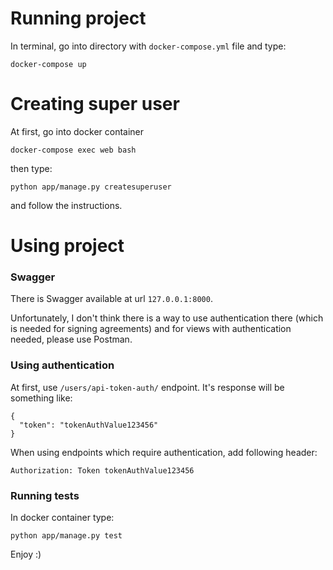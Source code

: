 # Running project
In terminal, go into directory with `docker-compose.yml` file and type:
```
docker-compose up
```

# Creating super user
At first, go into docker container
```
docker-compose exec web bash
```

then type:
```
python app/manage.py createsuperuser
```
and follow the instructions.


# Using project
### Swagger
There is Swagger available at url `127.0.0.1:8000`.

Unfortunately, I don't think there is a way to use authentication there (which is needed for signing agreements)
and for views with authentication needed, please use Postman.

### Using authentication
At first, use `/users/api-token-auth/` endpoint. It's response will be something like:
```
{
  "token": "tokenAuthValue123456"
}
```
When using endpoints which require authentication, add following header:
```
Authorization: Token tokenAuthValue123456
```


### Running tests
In docker container type:
```
python app/manage.py test
```

Enjoy :)
